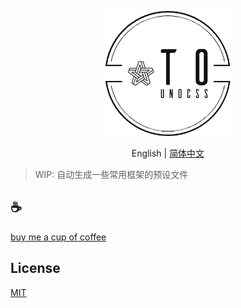 <p align="center">
<img height="200" src="./assets/kv.png" alt="to unocss">
</p>
<p align="center"> English | <a href="./README_zh.md">简体中文</a></p>

>WIP: 自动生成一些常用框架的预设文件

## :coffee:

[buy me a cup of coffee](https://github.com/Simon-He95/sponsor)

## License

[MIT](./license)
